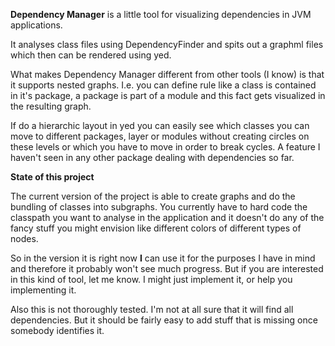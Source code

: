 **Dependency Manager** is a little tool for visualizing dependencies in JVM applications.

It analyses class files using DependencyFinder and spits out a graphml files which then can be rendered using yed.

What makes Dependency Manager different from other tools (I know) is that it supports nested graphs. I.e. you can define rule like a class is contained in it's package, 
a package is part of a module and this fact gets visualized in the resulting graph. 

If do a hierarchic layout in yed you can easily see which classes you can move to different packages, layer or modules without creating circles on these levels or which you have to move in order to break cycles. A feature I haven't seen in any other package dealing with dependencies so far.

**State of this project**

The current version of the project is able to create graphs and do the bundling of classes into subgraphs. You currently have to hard code the classpath you want to analyse in the application and it doesn't do any of the fancy stuff you might envision like different colors of different types of nodes. 

So in the version it is right now **I** can use it for the purposes I have in mind and therefore it probably won't see much progress. But if you are interested in this kind of tool, let me know. I might just implement it, or help you implementing it.   

Also this is not thoroughly tested. I'm not at all sure that it will find all dependencies. But it should be fairly easy to add stuff that is missing once somebody identifies it.